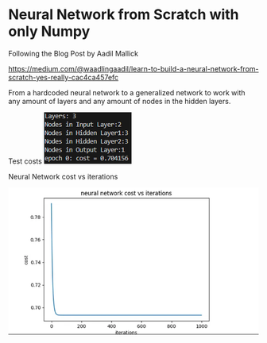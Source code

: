 # Neural Network from Scratch with only Numpy



Following the Blog Post by Aadil Mallick 

https://medium.com/@waadlingaadil/learn-to-build-a-neural-network-from-scratch-yes-really-cac4ca457efc

From a hardcoded neural network to a generalized network to work with any amount of layers and any amount of nodes in the hidden layers. 

Test costs
![alt text](image.png)

Neural Network cost vs iterations

![alt text](image-1.png)
